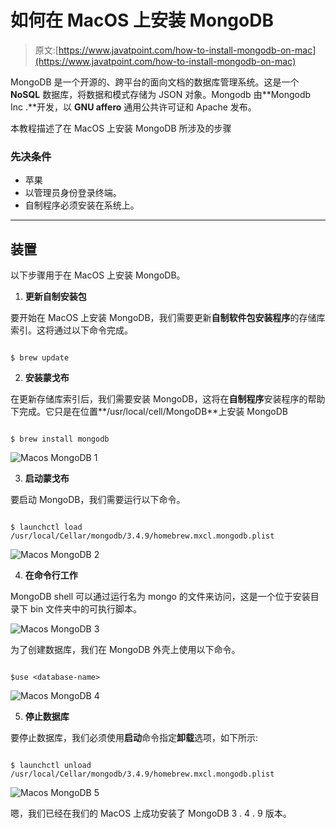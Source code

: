 # 如何在 MacOS 上安装 MongoDB

> 原文:[https://www.javatpoint.com/how-to-install-mongodb-on-mac](https://www.javatpoint.com/how-to-install-mongodb-on-mac)

MongoDB 是一个开源的、跨平台的面向文档的数据库管理系统。这是一个 **NoSQL** 数据库，将数据和模式存储为 JSON 对象。Mongodb 由**Mongodb Inc .**开发，以 **GNU affero** 通用公共许可证和 Apache 发布。

本教程描述了在 MacOS 上安装 MongoDB 所涉及的步骤

### 先决条件

*   苹果
*   以管理员身份登录终端。
*   自制程序必须安装在系统上。

* * *

## 装置

以下步骤用于在 MacOS 上安装 MongoDB。

1) **更新自制安装包**

要开始在 MacOS 上安装 MongoDB，我们需要更新**自制软件包安装程序**的存储库索引。这将通过以下命令完成。

```

$ brew update 

```

2) **安装蒙戈布**

在更新存储库索引后，我们需要安装 MongoDB，这将在**自制程序**安装程序的帮助下完成。它只是在位置**/usr/local/cell/MongoDB**上安装 MongoDB

```

$ brew install mongodb

```

![Macos MongoDB 1](../Images/54fb54bf1191fa0c4cb6a950b689bce5.png)

3) **启动蒙戈布**

要启动 MongoDB，我们需要运行以下命令。

```

$ launchctl load /usr/local/Cellar/mongodb/3.4.9/homebrew.mxcl.mongodb.plist

```

![Macos MongoDB 2](../Images/fdad8ed26f8ea64aa8931f7feed65739.png)

4) **在命令行工作**

MongoDB shell 可以通过运行名为 mongo 的文件来访问，这是一个位于安装目录下 bin 文件夹中的可执行脚本。

![Macos MongoDB 3](../Images/747e1e37e67573816c026c88ed6335ec.png)

为了创建数据库，我们在 MongoDB 外壳上使用以下命令。

```

$use <database-name>

```

![Macos MongoDB 4](../Images/779a6147fba1fc994356c0ee0900b890.png)

5) **停止数据库**

要停止数据库，我们必须使用**启动**命令指定**卸载**选项，如下所示:

```

$ launchctl unload /usr/local/Cellar/mongodb/3.4.9/homebrew.mxcl.mongodb.plist

```

![Macos MongoDB 5](../Images/f76a702e8329ebc6a48dc4f32499c931.png)

嗯，我们已经在我们的 MacOS 上成功安装了 MongoDB 3 . 4 . 9 版本。